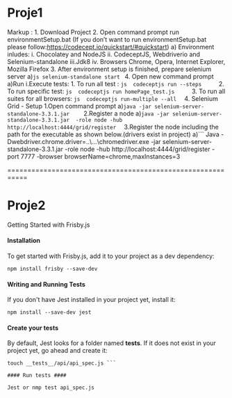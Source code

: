 
# Proje1 #

Markup : 1. Download Project
2. Open command prompt run environmentSetup.bat (If you don’t want to run environmentSetup.bat please follow:https://codecept.io/quickstart/#quickstart)
     a) Environment inludes:
        i. Chocolatey and NodeJS
        ii. CodeceptJS, Webdriverio and Selenium-standalone
        iii.Jdk8
        iv. Browsers Chrome, Opera, Internet Explorer, Mozilla Firefox
3. After environment setup is finished, prepare selenium server 
     a)```js selenium-standalone start ```
4. Open new command prompt
     a)Run 
         i.Execute tests:
             1. To run all test : ```js  codeceptjs run --steps     ```
             2. To run specific test: ```js  codeceptjs run homePage_test.js     ```
             3. To run all suites for all browsers: ```js  codeceptjs run-multiple --all  ```
             4. Selenium Grid - Setup
                  1.Open command prompt 
                       a)``` java -jar selenium-server-standalone-3.3.1.jar     ```
                  2.Register a node
                       a)``` java -jar selenium-server-standalone-3.3.1.jar  -role node -hub http://localhost:4444/grid/register   ```
                  3.Register the node including the path for the executable as shown below.(drivers exist in project)
                        a)``` Java  -Dwebdriver.chrome.driver=..\…\chromedriver.exe -jar selenium-server-standalone-3.3.1.jar -role node -hub                         http://localhost:4444/grid/register -port 7777 -browser browserName=chrome,maxInstances=3

===========================================================

# Proje2 #

Getting Started with Frisby.js

#### Installation ####

To get started with Frisby.js, add it to your project as a dev dependency:

```npm install frisby --save-dev```

#### Writing and Running Tests ####
If you don't have Jest installed in your project yet, install it:

```npm install --save-dev jest```

#### Create your tests ####
By default, Jest looks for a folder named __tests__. If it does not exist in your project yet, go ahead and create it:
```mkdir -p __tests__/api
touch __tests__/api/api_spec.js ```

#### Run tests ####

Jest or nmp test api_spec.js

